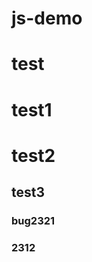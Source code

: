 <!--
 * @Author: xiaohuolong
 * @Date: 2020-06-16 16:30:56
 * @LastEditors: xiaohuolong
 * @LastEditTime: 2020-06-16 16:31:05
 * @FilePath: /js-demo/README.md
--> 
# js-demo
# test
# test1
# test2
## test3
### bug2321
### 2312